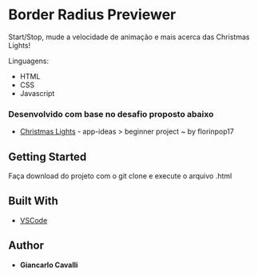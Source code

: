 # Border Radius Previewer

Start/Stop, mude a velocidade de animação e mais acerca das Christmas Lights!

Linguagens:

* HTML
* CSS
* Javascript

### Desenvolvido com base no desafio proposto abaixo

* [Christmas Lights](https://github.com/florinpop17/app-ideas/blob/master/Projects/1-Beginner/Christmas-Lights-App.md) - app-ideas > beginner project ~ by florinpop17

## Getting Started

Faça download do projeto com o git clone e execute o arquivo .html

## Built With

* [VSCode](https://code.visualstudio.com/)

## Author

* **Giancarlo Cavalli**